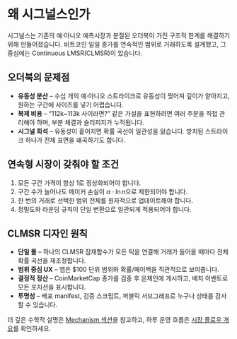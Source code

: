 # 왜 시그널스인가

시그널스는 기존의 예·아니오 예측시장과 분절된 오더북이 가진 구조적 한계를 해결하기 위해 만들어졌습니다. 비트코인 일일 종가를 연속적인 범위로 거래하도록 설계했고, 그 중심에는 Continuous LMSR(CLMSR)이 있습니다.

## 오더북의 문제점

- **유동성 분산** – 수십 개의 예·아니오 스트라이크로 유동성이 찢어져 깊이가 얕아지고, 원하는 구간에 사이즈를 넣기 어렵습니다.
- **복제 비용** – “112k~113k 사이라면?” 같은 가설을 표현하려면 여러 주문을 직접 관리해야 하며, 부분 체결과 슬리피지가 누적됩니다.
- **시그널 희석** – 유동성이 흩어지면 확률 곡선이 일관성을 잃습니다. 방치된 스트라이크 하나가 전체 표면을 왜곡하기도 합니다.

## 연속형 시장이 갖춰야 할 조건

1. 모든 구간 가격이 항상 1로 정상화되어야 합니다.
2. 구간 수가 늘어나도 메이커 손실이 $\alpha \cdot \ln n$으로 제한되어야 합니다.
3. 한 번의 거래로 선택한 범위 전체를 원자적으로 업데이트해야 합니다.
4. 정밀도와 라운딩 규칙이 단일 변환으로 일관되게 적용되어야 합니다.

## CLMSR 디자인 원칙

- **단일 풀** – 하나의 CLMSR 잠재함수가 모든 틱을 연결해 거래가 들어올 때마다 전체 확률 곡선을 재조정합니다.
- **범위 중심 UX** – 앱은 $100 단위 범위와 확률/페이백을 직관적으로 보여줍니다.
- **결정적 정산** – CoinMarketCap 종가를 검증 후 온체인에 게시하고, 배치 이벤트로 모든 포지션을 표시합니다.
- **투명성** – 배포 manifest, 검증 스크립트, 퍼블릭 서브그래프로 누구나 상태를 감사할 수 있습니다.

더 깊은 수학적 설명은 [Mechanism 섹션](/docs/mechanism/overview)을 참고하고, 하루 운영 흐름은 [시장 플로우 개요](./market-flow-overview)를 확인하세요.
